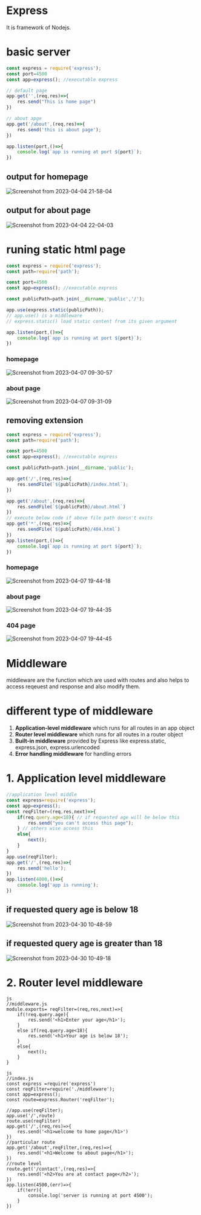 # Express 
It is framework of Nodejs.

# basic server
```js
const express = require('express');
const port=4500
const app=express(); //executable express 

// default page
app.get('',(req,res)=>{
    res.send("This is home page")
})

// about apge 
app.get('/about',(req,res)=>{
    res.send('this is about page');
})

app.listen(port,()=>{
    console.log(`app is running at port ${port}`);
})
```
## output for homepage
![Screenshot from 2023-04-04 21-58-04](https://user-images.githubusercontent.com/56790381/229857542-abe0d40d-40e0-4f3a-b630-692a6b8f9ee4.png)
## output for about page
![Screenshot from 2023-04-04 22-04-03](https://user-images.githubusercontent.com/56790381/229858288-0eb2310c-62ac-4d50-84e8-2cf1b27f2ac5.png)

# runing static html page
```js
const express = require('express');
const path=require('path');

const port=4500
const app=express(); //executable express 

const publicPath=path.join(__dirname,'public','/');

app.use(express.static(publicPath));
// app.use() is a middleware
// express.static() load static content from its given argument

app.listen(port,()=>{
    console.log(`app is running at port ${port}`);
})
```
### homepage
![Screenshot from 2023-04-07 09-30-57](https://user-images.githubusercontent.com/56790381/230538546-2d9e65d3-07b3-404b-8d94-2039050fb75a.png)
### about page
![Screenshot from 2023-04-07 09-31-09](https://user-images.githubusercontent.com/56790381/230538555-3a33305f-3fdf-4775-aeda-6d3be504fdf6.png)

## removing extension 
```js
const express = require('express');
const path=require('path');

const port=4500
const app=express(); //executable express 

const publicPath=path.join(__dirname,'public');

app.get('/',(req,res)=>{
    res.sendFile(`${publicPath}/index.html`);    
})

app.get('/about',(req,res)=>{
    res.sendFile(`${publicPath}/about.html`)
})
// execute below code if above file path doesn't exits
app.get('*',(req,res)=>{
    res.sendFile(`${publicPath}/404.html`)
})
app.listen(port,()=>{
    console.log(`app is running at port ${port}`);
})
```
### homepage
![Screenshot from 2023-04-07 19-44-18](https://user-images.githubusercontent.com/56790381/230624782-9b0ce94f-54e8-441c-9e08-d337345bca54.png)
### about page
![Screenshot from 2023-04-07 19-44-35](https://user-images.githubusercontent.com/56790381/230624791-0cc9a8e9-719b-431a-a023-8f3049b3253b.png)
### 404 page
![Screenshot from 2023-04-07 19-44-45](https://user-images.githubusercontent.com/56790381/230624794-3ebe2d73-1c0c-47c1-8da5-427d0755bd28.png)

# Middleware 
middleware are the function which are used with routes and also helps to access reqeuest and response and also modify them.
# different type of middleware
1. **Application-level middleware** which runs for all routes in an app object
2. **Router level middleware** which runs for all routes in a router object
3. **Built-in middleware** provided by Express like express.static, express.json, express.urlencoded
4. **Error handling middleware** for handling errors
# 1. Application level middleware
```js
//application level middle
const express=require('express');
const app=express();
const reqFilter=(req,res,next)=>{
    if(req.query.age<18){ // if requested age will be below this 
        res.send("you can't access this page");
    } // others wise access this
    else{
        next();
    }
}
app.use(reqFilter);
app.get('/',(req,res)=>{
    res.send('hello');
})
app.listen(4000,()=>{
    console.log('app is running');
})
```
## if requested query age is below 18
![Screenshot from 2023-04-30 10-48-59](https://user-images.githubusercontent.com/56790381/235337072-ca09bd81-d2ad-4777-b8f5-2d9e4fda3ee8.png)
## if requested query age is greater than 18
![Screenshot from 2023-04-30 10-49-18](https://user-images.githubusercontent.com/56790381/235337069-2b0fbf0f-a0be-45bd-a8bd-632ba773b386.png)

# 2. Router level middleware
```
js
//middleware.js
module.exports= reqFilter=(req,res,next)=>{
    if(!req.query.age){
        res.send('<h1>Enter your age</h1>');
    }
    else if(req.query.age<18){
        res.send('<h1>Your age is below 18');
    }
    else{
        next();
    }
}
```
```
js
//index.js
const express =require('express')
const reqFilter=require('./middleware');
const app=express();
const route=express.Router('reqFilter');

//app.use(reqFilter);
app.use('/',route)
route.use(reqFilter)
app.get('/',(req,res)=>{
    res.send('<h1>welcome to home page</h1>')
})
//particular route
app.get('/about',reqFilter,(req,res)=>{
    res.send('<h1>Welcome to about page</h1>');
})
//route level
route.get('/contact',(req,res)=>{
    res.send('<h2>You are at contact page</h2>');
})
app.listen(4500,(err)=>{
    if(!err){
        console.log('server is running at port 4500');
    }
})
```

